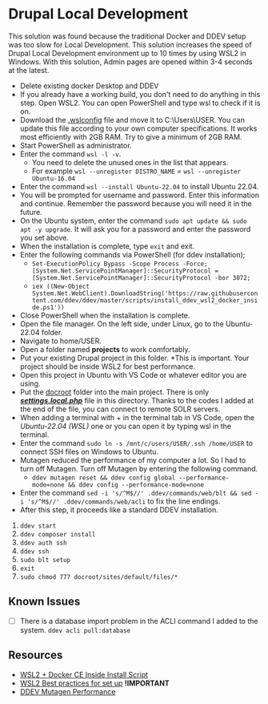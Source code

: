 # Drupal Local Development
This solution was found because the traditional Docker and DDEV setup was too slow for Local Development. This solution increases the speed of Drupal Local Development environment up to 10 times by using WSL2 in Windows. With this solution, Admin pages are opened within 3-4 seconds at the latest.

- Delete existing docker Desktop and DDEV
- If you already have a working build, you don't need to do anything in this step. Open WSL2. You can open PowerShell and type wsl to check if it is on.
- Download the [.wslconfig](.wslconfig) file and move it to C:\Users\USER. You can update this file according to your own computer specifications. It works most efficiently with 2GB RAM. Try to give a minimum of 2GB RAM.
- Start PowerShell as administrator.
- Enter the command ```wsl -l -v```.
  - You need to delete the unused ones in the list that appears.
  - For example ```wsl --unregister DISTRO_NAME``` = ```wsl --unregister Ubuntu-16.04```
- Enter the command ```wsl --install Ubuntu-22.04``` to install Ubuntu 22.04.
- You will be prompted for username and password. Enter this information and continue. Remember the password because you will need it in the future.
- On the Ubuntu system, enter the command ```sudo apt update && sudo apt -y upgrade```. It will ask you for a password and enter the password you set above.
- When the installation is complete, type ```exit``` and exit.
- Enter the following commands via PowerShell (for ddev installation);
  - ```Set-ExecutionPolicy Bypass -Scope Process -Force; [System.Net.ServicePointManager]::SecurityProtocol = [System.Net.ServicePointManager]::SecurityProtocol -bor 3072;```
  - ```iex ((New-Object System.Net.WebClient).DownloadString('https://raw.githubusercontent.com/ddev/ddev/master/scripts/install_ddev_wsl2_docker_inside.ps1'))```
- Close PowerShell when the installation is complete.
- Open the file manager. On the left side, under Linux, go to the Ubuntu-22.04 folder.
- Navigate to home/USER.
- Open a folder named **projects** to work comfortably.
- Put your existing Drupal project in this folder. *This is important. Your project should be inside WSL2 for best performance.
- Open this project in Ubuntu with VS Code or whatever editor you are using.
- Put the [docroot](docroot) folder into the main project. There is only ***[settings.local.php](docroot/sites/default/settings.local.php)*** file in this directory. Thanks to the codes I added at the end of the file, you can connect to remote SOLR servers.
- When adding a terminal with + in the terminal tab in VS Code, open the *Ubuntu-22.04 (WSL)* one or you can open it by typing wsl in the terminal.
- Enter the command ```sudo ln -s /mnt/c/users/USER/.ssh /home/USER``` to connect SSH files on Windows to Ubuntu.
- Mutagen reduced the performance of my computer a lot. So I had to turn off Mutagen. Turn off Mutagen by entering the following command.
  - ```ddev mutagen reset && ddev config global --performance-mode=none && ddev config --performance-mode=none```
- Enter the command ```sed -i 's/^M$//' .ddev/commands/web/blt && sed -i 's/^M$//' .ddev/commands/web/acli``` to fix the line endings.
- After this step, it proceeds like a standard DDEV installation.
1) ```ddev start```
1) ```ddev composer install```
1) ```ddev auth ssh```
1) ```ddev ssh```
1) ```sudo blt setup```
1) ```exit```
1) ```sudo chmod 777 docroot/sites/default/files/*```

## Known Issues
- [ ] There is a database import problem in the ACLI command I added to the system. ```ddev acli pull:database```

## Resources
- [WSL2 + Docker CE Inside Install Script](https://ddev.readthedocs.io/en/stable/users/install/ddev-installation/#windows)
- [WSL2 Best practices for set up](https://learn.microsoft.com/en-us/windows/wsl/setup/environment#file-storage) **!IMPORTANT**
- [DDEV Mutagen Performance](https://ddev.readthedocs.io/en/latest/users/install/performance/#mutagen)

